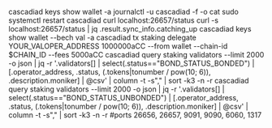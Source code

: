 cascadiad keys show wallet -a
journalctl -u cascadiad -f -o cat
sudo systemctl restart cascadiad
curl localhost:26657/status
curl -s localhost:26657/status | jq .result.sync_info.catching_up
cascadiad keys show wallet --bech val -a
cascadiad tx staking delegate YOUR_VALOPER_ADDRESS 1000000aCC --from wallet --chain-id $CHAIN_ID --fees 5000aCC
cascadiad query staking validators --limit 2000 -o json | jq -r '.validators[] | select(.status=="BOND_STATUS_BONDED") | [.operator_address, .status, (.tokens|tonumber / pow(10; 6)), .description.moniker] | @csv' | column -t -s"," | sort -k3 -n -r
cascadiad query staking validators --limit 2000 -o json | jq -r '.validators[] | select(.status=="BOND_STATUS_UNBONDED") | [.operator_address, .status, (.tokens|tonumber / pow(10; 6)), .description.moniker] | @csv' | column -t -s"," | sort -k3 -n -r
#ports
26656, 26657, 9091, 9090, 6060, 1317
